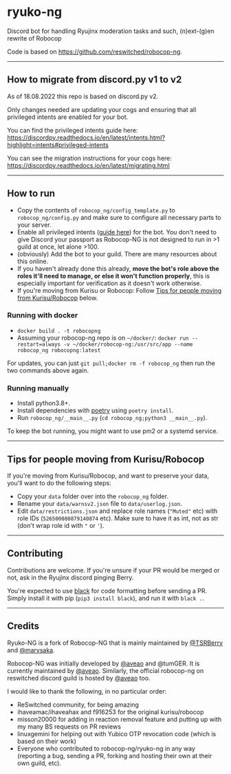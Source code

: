# ryuko-ng

Discord bot for handling Ryujinx moderation tasks and such, (n)ext-(g)en rewrite of Robocop 

Code is based on https://github.com/reswitched/robocop-ng.

---

## How to migrate from discord.py v1 to v2

As of 18.08.2022 this repo is based on discord.py v2.

Only changes needed are updating your cogs and ensuring that all privileged intents are enabled for your bot.

You can find the privileged intents guide here: https://discordpy.readthedocs.io/en/latest/intents.html?highlight=intents#privileged-intents

You can see the migration instructions for your cogs here: https://discordpy.readthedocs.io/en/latest/migrating.html

---

## How to run

- Copy the contents of `robocop_ng/config_template.py` to `robocop_ng/config.py` and make sure to configure all necessary parts to your server.
- Enable all privileged intents ([guide here](https://discordpy.readthedocs.io/en/latest/intents.html?highlight=intents#privileged-intents)) for the bot. You don't need to give Discord your passport as Robocop-NG is not designed to run in >1 guild at once, let alone >100.
- (obviously) Add the bot to your guild. There are many resources about this online.
- If you haven't already done this already, **move the bot's role above the roles it'll need to manage, or else it won't function properly**, this is especially important for verification as it doesn't work otherwise.
- If you're moving from Kurisu or Robocop: Follow [Tips for people moving from Kurisu/Robocop](https://github.com/GabCoolDude/ryuko-ng-readme/blob/master/README.md#tips-for-people-moving-from-kurisurobocop) below.

### Running with docker

- `docker build . -t robocopng`
- Assuming your robocop-ng repo is on `~/docker/`: `docker run --restart=always -v ~/docker/robocop-ng:/usr/src/app --name robocop_ng robocopng:latest`

For updates, you can just `git pull;docker rm -f robocop_ng` then run the two commands above again.

### Running manually

- Install python3.8+.
- Install dependencies with [poetry](https://python-poetry.org/) using `poetry install`.
- Run `robocop_ng/__main__.py` (`cd robocop_ng;python3 __main__.py`).

To keep the bot running, you might want to use pm2 or a systemd service.

---

## Tips for people moving from Kurisu/Robocop

If you're moving from Kurisu/Robocop, and want to preserve your data, you'll want to do the following steps:

- Copy your `data` folder over into the `robocop_ng` folder.
- Rename your `data/warnsv2.json` file to `data/userlog.json`.
- Edit `data/restrictions.json` and replace role names (`"Muted"` etc) with role IDs (`526500080879140874` etc). Make sure to have it as int, not as str (don't wrap role id with `"` or `'`).

---

## Contributing

Contributions are welcome. If you're unsure if your PR would be merged or not, ask in the Ryujinx discord pinging Berry.

You're expected to use [black](https://github.com/psf/black) for code formatting before sending a PR. Simply install it with pip (`pip3 install black`), and run it with `black .`.

---

## Credits

Ryuko-NG is a fork of Robocop-NG that is mainly maintained by [@TSRBerry](https://github.com/TSRBerry) and [@marysaka](https://github.com/marysaka).

Robocop-NG was initially developed by [@aveao](https://github.com/aveao) and @tumGER. It is currently maintained by [@aveao](https://github.com/aveao). Similarly, the official robocop-ng on reswitched discord guild is hosted by [@aveao](https://github.com/aveao) too.

I would like to thank the following, in no particular order:

- ReSwitched community, for being amazing
- ihaveamac/ihaveahax and f916253 for the original kurisu/robocop
- misson20000 for adding in reaction removal feature and putting up with my many BS requests on PR reviews
- linuxgemini for helping out with Yubico OTP revocation code (which is based on their work)
- Everyone who contributed to robocop-ng/ryuko-ng in any way (reporting a bug, sending a PR, forking and hosting their own at their own guild, etc).


